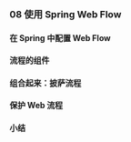 ### 08 使用 Spring Web Flow
>
#### 在 Spring 中配置 Web Flow
>
#### 流程的组件
>
#### 组合起来：披萨流程
>
#### 保护 Web 流程
>
#### 小结
